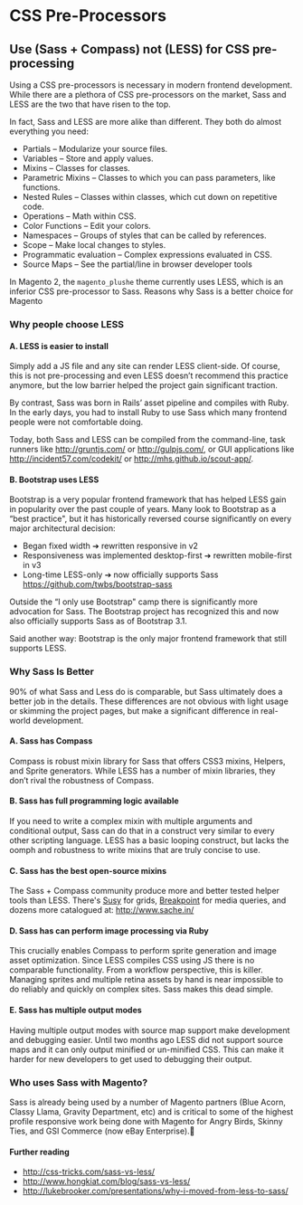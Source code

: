 # CSS Pre-Processors

## Use (Sass + Compass) not (LESS) for CSS pre-processing

Using a CSS pre-processors is necessary in modern frontend development. While there are a plethora of CSS pre-processors on the market, Sass and LESS are the two that have risen to the top.

In fact, Sass and LESS are more alike than different. They both do almost everything you need:

* Partials – Modularize your source files.
* Variables – Store and apply values.
* Mixins – Classes for classes.
* Parametric Mixins – Classes to which you can pass parameters, like functions.
* Nested Rules – Classes within classes, which cut down on repetitive code.
* Operations – Math within CSS.
* Color Functions – Edit your colors.
* Namespaces – Groups of styles that can be called by references.
* Scope – Make local changes to styles.
* Programmatic evaluation – Complex expressions evaluated in CSS.
* Source Maps – See the partial/line in browser developer tools

In Magento 2, the ```magento_plushe``` theme currently uses LESS, which is an inferior CSS pre-processor to Sass. Reasons why Sass is a better choice for Magento 

### Why people choose LESS

#### A. LESS is easier to install

Simply add a JS file and any site can render LESS client-side. Of course, this is not pre-processing and even LESS doesn’t recommend this practice anymore, but the low barrier helped the project gain significant traction.

By contrast, Sass was born in Rails’ asset pipeline and compiles with Ruby. In the early days, you had to install Ruby to use Sass which many frontend people were not comfortable doing.

Today, both Sass and LESS can be compiled from the command-line, task runners like http://gruntjs.com/ or http://gulpjs.com/, or GUI applications like http://incident57.com/codekit/ or http://mhs.github.io/scout-app/.

#### B. Bootstrap uses LESS

Bootstrap is a very popular frontend framework that has helped LESS gain in popularity over the past couple of years. Many look to Bootstrap as a “best practice", but it has historically reversed course significantly on every major architectural decision:

* Began fixed width ➔ rewritten responsive in v2
* Responsiveness was implemented desktop-first ➔ rewritten mobile-first in v3
* Long-time LESS-only ➔ now officially supports Sass https://github.com/twbs/bootstrap-sass 

Outside the “I only use Bootstrap" camp there is significantly more advocation for Sass. The Bootstrap project has recognized this and now also officially supports Sass as of Bootstrap 3.1.

Said another way: Bootstrap is the only major frontend framework that still supports LESS. 

### Why Sass Is Better

90% of what Sass and Less do is comparable, but Sass ultimately does a better job in the details. These differences are not obvious with light usage or skimming the project pages, but make a significant difference in real-world development.

#### A. Sass has Compass

Compass is robust mixin library for Sass that offers CSS3 mixins, Helpers, and Sprite generators. While LESS has a number of mixin libraries, they don’t rival the robustness of Compass.

#### B. Sass has full programming logic available

If you need to write a complex mixin with multiple arguments and conditional output, Sass can do that in a construct very similar to every other scripting language. LESS has a basic looping construct, but lacks the oomph and robustness to write mixins that are truly concise to use.

#### C. Sass has the best open-source mixins

The Sass + Compass community produce more and better tested helper tools than LESS. There's [Susy](http://susy.oddbird.net/) for grids, [Breakpoint](http://breakpoint-sass.com/) for media queries, and dozens more catalogued at: http://www.sache.in/

#### D. Sass has can perform image processing via Ruby

This crucially enables Compass to perform sprite generation and image asset optimization. Since LESS compiles CSS using JS there is no comparable functionality. From a workflow perspective, this is killer. Managing sprites and multiple retina assets by hand is near impossible to do reliably and quickly on complex sites. Sass makes this dead simple.

#### E. Sass has multiple output modes

Having multiple output modes with source map support make development and debugging easier. Until two months ago LESS did not support source maps and it can only output minified or un-minified CSS. This can make it harder for new developers to get used to debugging their output.

### Who uses Sass with Magento?

Sass is already being used by a number of Magento partners (Blue Acorn, Classy Llama, Gravity Department, etc) and is critical to some of the highest profile responsive work being done with Magento for Angry Birds, Skinny Ties, and GSI Commerce (now eBay Enterprise).
#### Further reading

* http://css-tricks.com/sass-vs-less/ 
* http://www.hongkiat.com/blog/sass-vs-less/
* http://lukebrooker.com/presentations/why-i-moved-from-less-to-sass/
